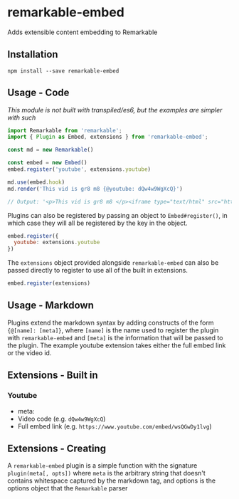 # remarkable-embed
Adds extensible content embedding to Remarkable

## Installation
`npm install --save remarkable-embed`

## Usage - Code

_This module is not built with transpiled/es6, but the examples are simpler with such_

```javascript
import Remarkable from 'remarkable';
import { Plugin as Embed, extensions } from 'remarkable-embed';

const md = new Remarkable()

const embed = new Embed()
embed.register('youtube', extensions.youtube)

md.use(embed.hook)
md.render('This vid is gr8 m8 {@youtube: dQw4w9WgXcQ}')

// Output: '<p>This vid is gr8 m8 </p><iframe type="text/html" src="https://www.youtube.com/embed/dQw4w9WgXcQ" frameborder="0"></iframe>'
```

Plugins can also be registered by passing an object to `Embed#register()`, in which case they will all
be registered by the key in the object.

```javascript
embed.register({
  youtube: extensions.youtube
})
```

The `extensions` object provided alongside `remarkable-embed` can also be passed directly to register to use
all of the built in extensions.

```javascript
embed.register(extensions)
```

## Usage - Markdown
Plugins extend the markdown syntax by adding constructs of the form `{@[name]: [meta]}`, where `[name]` 
is the name used to register the plugin with `remarkable-embed` and `[meta]` is the information that will
be passed to the plugin. The example youtube extension takes either the full embed link or the video id.

## Extensions - Built in

### Youtube
- meta:
 - Video code (e.g. `dQw4w9WgXcQ`)
 - Full embed link (e.g. `https://www.youtube.com/embed/wsQGwDy1lvg`)

## Extensions - Creating
A `remarkable-embed` plugin is a simple function with the signature `plugin(meta[, opts])` where `meta` is the arbitrary
string that doesn't contains whitespace captured by the markdown tag, and options is the options object that the `Remarkable` parser 
